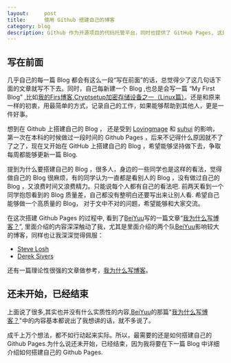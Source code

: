 ```yaml
---
layout:     post
title:      使用 Github 搭建自己的博客
category: blog
description: Github 作为开源项目的代码托管平台，同时也提供了 GitHub Pages, 这是这篇文章所要依赖的.
---
```


## 写在前面

几乎自己的每一篇 Blog 都会有这么一段“写在前面”的话，总觉得少了这几句话下面的文章就写不下去。同时，自己每新建一个 Blog ,也总是会写一篇 “My First Blog” ,比如[我的Firs博客][],[Cryptsetup加密存储设备之一（Linux篇）][]。还是和原来一样的初衷，用最简单的方式，记录自己的工作，如果能够帮助到其他人，更是一件好事。

想到在 Github 上搭建自己的 Blog ， 还是受到 [Lovingmage][] 和 [suhui][] 的影响，第一次在本科的时候做过一段时间的 Github Pages ，后来不记得什么原因就不了了之了，现在又开始在 GitHub 上搭建自己的 Blog ，希望能够坚持做下去，争取每周都能够更新一篇 Blog.

提到为什么要搭建自己的 Blog ，很多人，身边的一些同学也是这样的看法，觉得做自己的 Blog 很麻烦，有的同学认为一直都是看别人的 Blog ，没有做过自己的 Blog ，又浪费时间又浪费精力。只能说每个人都有自己的看法吧. 前两天看到一个同学抱怨看到的 Blog 质量差，自己都没有整明白还要写出来让别人看. 希望自己能够做一个高质量的 Blog， 对于文中不对的问题，希望能够和大家交流。

在这次搭建 Github Pages 的过程中, 看到了[BeiYuu][]写的一篇文章“[我为什么写博客？][]”, 里面介绍的内容深深触动了我，尤其是里面介绍的两个队[BeiYuu][]影响较大的博客，同样也让我深深觉得佩服：

* [Steve Losh][]
* [Derek Sivers][]

还有一篇理论性很强的文章做参考，[我为什么写博客][1]。

## 还未开始，已经结束

上面说了很多,其实也并没有什么实质性的内容,[BeiYuu][]的那篇"[我为什么写博客？][]"中的内容基本都说出了我想讲的话，就不多说了。

成千上万个想法，都不如行动起来实际。所以，最需要的还是如何搭建自己的 Github Pages.为什么说还未开始，已经结束，因为我将要在下一篇 Blog 中详细介绍如何搭建自己的 Github Pages.

[我的Firs博客]: http://www.cnblogs.com/moonseazj/p/4499477.html
[Cryptsetup加密存储设备之一（Linux篇）]: http://blog.csdn.net/moonsea02/article/details/39276177
[Lovingmage]: https://github.com/lovingmage
[suhui]: https://github.com/SuHui
[BeiYuu]:    http://beiyuu.com  "BeiYuu"
[我为什么写博客？]: http://beiyuu.com/why-blog/
[Steve Losh]:   http://stevelosh.com/   "Steve Losh"
[Derek Sivers]: http://sivers.org/  "Derek Sivers"
[1]: http://www.cnblogs.com/bangerlee/archive/2011/09/11/2173632.html   "Why I Blog翻译版"
